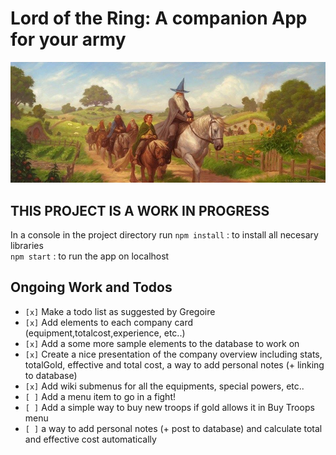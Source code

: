 # Lord of the Ring: A companion App for your army

![alt text](https://raw.githubusercontent.com/WeiPhil/LotrArmyCompanion/master/src/assets/images/tempCardBackground1.jpg)

## THIS PROJECT IS A WORK IN PROGRESS

In a console in the project directory run
`npm install` : to install all necesary libraries  
`npm start` : to run the app on localhost

## Ongoing Work and Todos

- `[x]` Make a todo list as suggested by Gregoire
- `[x]` Add elements to each company card (equipment,totalcost,experience, etc..)
- `[x]` Add a some more sample elements to the database to work on
- `[x]` Create a nice presentation of the company overview including stats, totalGold, effective and total cost, a way to add personal notes (+ linking to database)
- `[x]` Add wiki submenus for all the equipments, special powers, etc..
- `[ ]` Add a menu item to go in a fight!
- `[ ]` Add a simple way to buy new troops if gold allows it in Buy Troops menu
- `[ ]` a way to add personal notes (+ post to database) and calculate total and effective cost automatically

